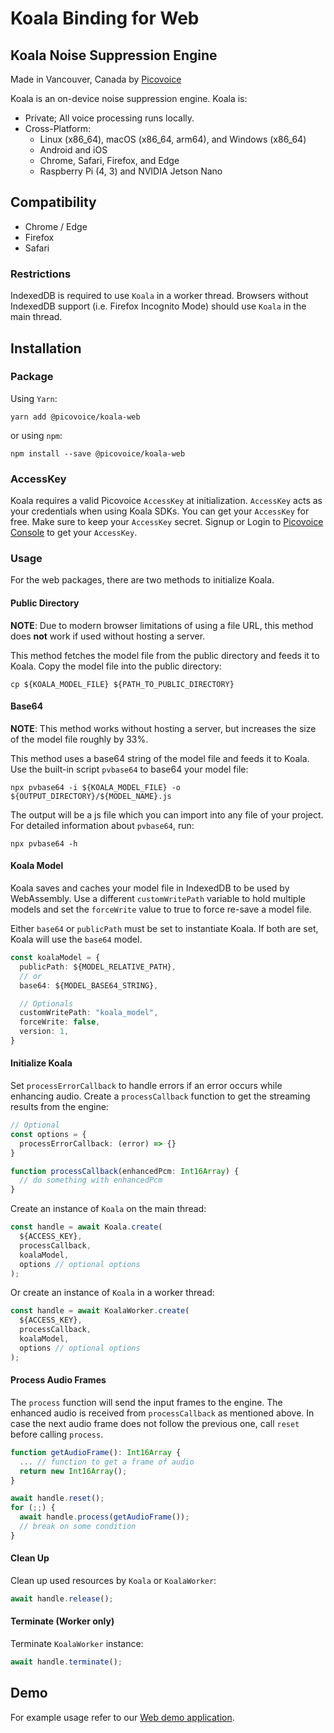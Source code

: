 # Koala Binding for Web

## Koala Noise Suppression Engine

Made in Vancouver, Canada by [Picovoice](https://picovoice.ai)

Koala is an on-device noise suppression engine. Koala is:

- Private; All voice processing runs locally.
- Cross-Platform:
    - Linux (x86_64), macOS (x86_64, arm64), and Windows (x86_64)
    - Android and iOS
    - Chrome, Safari, Firefox, and Edge
    - Raspberry Pi (4, 3) and NVIDIA Jetson Nano

## Compatibility

- Chrome / Edge
- Firefox
- Safari

### Restrictions

IndexedDB is required to use `Koala` in a worker thread. Browsers without IndexedDB support
(i.e. Firefox Incognito Mode) should use `Koala` in the main thread.

## Installation

### Package

Using `Yarn`:

```console
yarn add @picovoice/koala-web
```

or using `npm`:

```console
npm install --save @picovoice/koala-web
```

### AccessKey

Koala requires a valid Picovoice `AccessKey` at initialization. `AccessKey` acts as your credentials when using Koala SDKs.
You can get your `AccessKey` for free. Make sure to keep your `AccessKey` secret.
Signup or Login to [Picovoice Console](https://console.picovoice.ai/) to get your `AccessKey`.

### Usage

For the web packages, there are two methods to initialize Koala.

#### Public Directory

**NOTE**: Due to modern browser limitations of using a file URL, this method does __not__ work if used without hosting a server.

This method fetches the model file from the public directory and feeds it to Koala. Copy the model file into the public directory:

```console
cp ${KOALA_MODEL_FILE} ${PATH_TO_PUBLIC_DIRECTORY}
```

#### Base64

**NOTE**: This method works without hosting a server, but increases the size of the model file roughly by 33%.

This method uses a base64 string of the model file and feeds it to Koala. Use the built-in script `pvbase64` to
base64 your model file:

```console
npx pvbase64 -i ${KOALA_MODEL_FILE} -o ${OUTPUT_DIRECTORY}/${MODEL_NAME}.js
```

The output will be a js file which you can import into any file of your project. For detailed information about `pvbase64`,
run:

```console
npx pvbase64 -h
```

#### Koala Model

Koala saves and caches your model file in IndexedDB to be used by WebAssembly. Use a different `customWritePath` variable
to hold multiple models and set the `forceWrite` value to true to force re-save a model file.

Either `base64` or `publicPath` must be set to instantiate Koala. If both are set, Koala will use the `base64` model.

```typescript
const koalaModel = {
  publicPath: ${MODEL_RELATIVE_PATH},
  // or
  base64: ${MODEL_BASE64_STRING},

  // Optionals
  customWritePath: "koala_model",
  forceWrite: false,
  version: 1,
}
```

#### Initialize Koala

Set `processErrorCallback` to handle errors if an error occurs while enhancing audio.
Create a `processCallback` function to get the streaming results from the engine:

```typescript
// Optional
const options = {
  processErrorCallback: (error) => {}
}

function processCallback(enhancedPcm: Int16Array) {
  // do something with enhancedPcm
}
```

Create an instance of `Koala` on the main thread:

```typescript
const handle = await Koala.create(
  ${ACCESS_KEY},
  processCallback,
  koalaModel,
  options // optional options
);
```

Or create an instance of `Koala` in a worker thread:

```typescript
const handle = await KoalaWorker.create(
  ${ACCESS_KEY},
  processCallback,
  koalaModel,
  options // optional options
);
```

#### Process Audio Frames

The `process` function will send the input frames to the engine.
The enhanced audio is received from `processCallback` as mentioned above.
In case the next audio frame does not follow the previous one, call `reset` before calling `process`.

```typescript
function getAudioFrame(): Int16Array {
  ... // function to get a frame of audio
  return new Int16Array();
}

await handle.reset();
for (;;) {
  await handle.process(getAudioFrame());
  // break on some condition
}
```

#### Clean Up

Clean up used resources by `Koala` or `KoalaWorker`:

```typescript
await handle.release();
```

#### Terminate (Worker only)

Terminate `KoalaWorker` instance:

```typescript
await handle.terminate();
```

## Demo

For example usage refer to our [Web demo application](https://github.com/Picovoice/koala/tree/main/demo/web).
